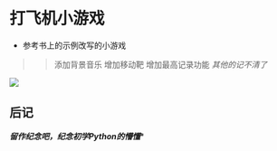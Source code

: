 # 打飞机小游戏

* 参考书上的示例改写的小游戏
>> 添加背景音乐
>> 增加移动靶
>> 增加最高记录功能
>> *其他的记不清了*
>> 
![](https://i.loli.net/2021/05/31/oT2FfVPUexpwq91.png)

## 后记
***留作纪念吧，纪念初学Python的懵懂****